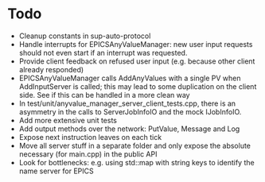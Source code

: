 # Todo

* Cleanup constants in sup-auto-protocol
* Handle interrupts for EPICSAnyValueManager: new user input requests should not even start if an interrupt was requested.
* Provide client feedback on refused user input (e.g. because other client already responded)
* EPICSAnyValueManager calls AddAnyValues with a single PV when AddInputServer is called; this may lead to some duplication on the client side. See if this can be handled in a more clean way
* In test/unit/anyvalue_manager_server_client_tests.cpp, there is an asymmetry in the calls to ServerJobInfoIO and the mock IJobInfoIO.
* Add more extensive unit tests
* Add output methods over the network: PutValue, Message and Log
* Expose next instruction leaves on each tick
* Move all server stuff in a separate folder and only expose the absolute necessary (for main.cpp) in the public API
* Look for bottlenecks: e.g. using std::map with string keys to identify the name server for EPICS
